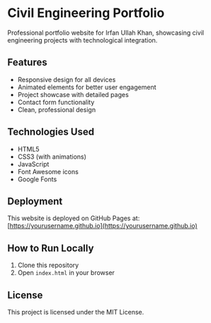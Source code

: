 # Civil Engineering Portfolio

Professional portfolio website for Irfan Ullah Khan, showcasing civil engineering projects with technological integration.

## Features

- Responsive design for all devices
- Animated elements for better user engagement
- Project showcase with detailed pages
- Contact form functionality
- Clean, professional design

## Technologies Used

- HTML5
- CSS3 (with animations)
- JavaScript
- Font Awesome icons
- Google Fonts

## Deployment

This website is deployed on GitHub Pages at:  
[https://yourusername.github.io](https://yourusername.github.io)

## How to Run Locally

1. Clone this repository
2. Open `index.html` in your browser

## License

This project is licensed under the MIT License.